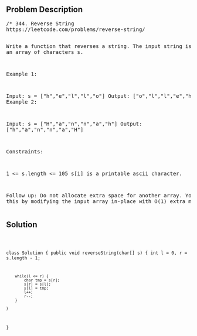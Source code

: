 <!--
<style>
  body { font-family: Arial, sans-serif; }
  .container { max-width: 1000px; margin: auto; padding: 20px; }
  .comment-block { background-color: #f9f9f9; padding: 10px; border-left: 5px solid #ccc; }
  .code-block { background-color: #f4f4f4; padding: 10px; border: 1px solid #ddd; }
</style>
-->

<div class='container'>
<h2>Problem Description</h2>
<div class='comment-block'>
<pre>
/* 344. Reverse String
https://leetcode.com/problems/reverse-string/

Write a function that reverses a string. The input string is given as an array of characters s.

 

Example 1:

Input: s = ["h","e","l","l","o"]
Output: ["o","l","l","e","h"]
Example 2:

Input: s = ["H","a","n","n","a","h"]
Output: ["h","a","n","n","a","H"]
 

Constraints:

1 <= s.length <= 105
s[i] is a printable ascii character.
 

Follow up: Do not allocate extra space for another array. 
You must do this by modifying the input array in-place with O(1) extra memory.
*/
</pre>
</div>

<h2>Solution</h2>
<div class='code-block'>
<pre><code class='language-java'>

class Solution {
    public void reverseString(char[] s) {
        int l = 0, r = s.length - 1;
        
        while(l <= r) {
            char tmp = s[r];
            s[r] = s[l];
            s[l] = tmp;
            l++;
            r--;
        }
        
    }
}</code></pre>
</div>
</div>

